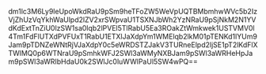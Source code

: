 dm1lc3M6Ly9leUpoWkdRaU9pSm9heTFoZW5WeVpUQTBMbmhwWVc5b2IzVjZhUzVqYkhWaUlpd2lZV2xrSWpvaU1TSXNJbWh2YzNRaU9pSjNkM2N1YVdKdExtTnZiU0lzSW1sa0lqb2lPVEl5TlRabU5Ea3ROakZtWmkwek1USTVMV0l4Tm1FdFlUTXdPVFUxT1RabU1ETXlJaXdpYm1WMElqb2lkM01pTENKd1lYUm9Jam9pTDNZeWNtRjVJaXdpY0c5eWRDSTZJakV3TURneElpd2ljSE1pT2lKdFlXTWlMQ0p6WTNraU9pSmhkWFJ2SWl3aWMyNXBJam9pSWl3aWRHeHpJam9pSWl3aWRIbHdaU0k2SWlJc0luWWlPaUl5SW4wPQ==
